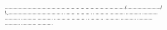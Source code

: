 .............................................................................................../.........................../!.,........................................... .........
............
............
............
............
............
............
............
............
.............
............
............
............
............
............
............
............
............


